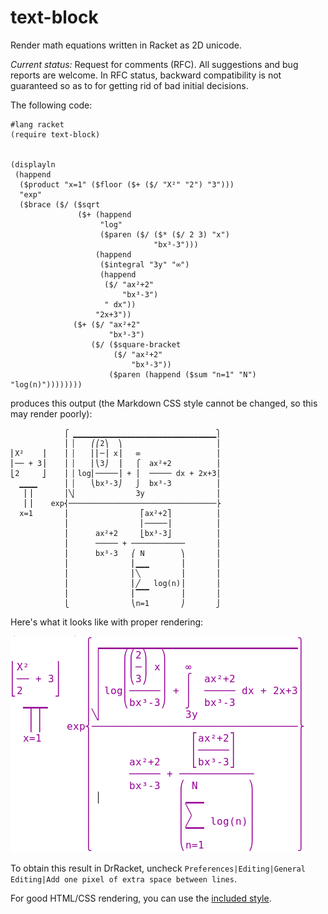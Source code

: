 text-block
==========
Render math equations written in Racket as 2D unicode.

*Current status:* Request for comments (RFC). All suggestions and bug reports are welcome.
In RFC status, backward compatibility is not guaranteed so as to for getting rid of bad initial decisions.

The following code:
```racket
#lang racket
(require text-block)


(displayln
 (happend
  ($product "x=1" ($floor ($+ ($/ "X²" "2") "3")))
  "exp"
  ($brace ($/ ($sqrt
               ($+ (happend
                    "log"
                    ($paren ($/ ($* ($/ 2 3) "x")
                                "bx³-3")))
                   (happend
                    ($integral "3y" "∞")
                    (happend
                     ($/ "ax²+2"
                         "bx³-3")
                     " dx"))
                   "2x+3"))
              ($+ ($/ "ax²+2"
                      "bx³-3")
                  ($/ ($square-bracket
                       ($/ "ax²+2"
                           "bx³-3"))
                      ($paren (happend ($sum "n=1" "N") "log(n)"))))))))

```
produces this output (the Markdown CSS style cannot be changed, so this may render poorly):
```
            ⎧ ▁▁▁▁▁▁▁▁▁▁▁▁▁▁▁▁▁▁▁▁▁▁▁▁▁▁▁▁▁▁▁▁⎫
            ⎪ ▏   ⎛⎛2⎞  ⎞                     ⎪
⎢X²    ⎥    ⎪ ▏   ⎜⎜─⎟ x⎟   ∞                 ⎪
⎢── + 3⎥    ⎪ ▏   ⎜⎝3⎠  ⎟   ⎧  ax²+2          ⎪
⎣2     ⎦    ⎪ ▏log⎜─────⎟ + ⎪  ───── dx + 2x+3⎪
  ▁▁▁▁      ⎪ ▏   ⎝bx³-3⎠   ⎭  bx³-3          ⎪
   ⎜⎟       ⎪╲▏             3y                ⎪
   ⎜⎟    exp⎨─────────────────────────────────⎬
  x=1       ⎪                ⎡ax²+2⎤          ⎪
            ⎪                ⎢─────⎥          ⎪
            ⎪      ax²+2     ⎣bx³-3⎦          ⎪
            ⎪      ───── + ────────────       ⎪
            ⎪      bx³-3   ⎛ N        ⎞       ⎪
            ⎪              ⎜▁▁▁       ⎟       ⎪
            ⎪              ⎜╲         ⎟       ⎪
            ⎪              ⎜╱   log(n)⎟       ⎪
            ⎪              ⎜▔▔▔       ⎟       ⎪
            ⎩              ⎝n=1       ⎠       ⎭
```
Here's what it looks like with proper rendering:

![equation](img/eq-screenshot.png)

To obtain this result in DrRacket, uncheck
`Preferences|Editing|General Editing|Add one pixel of extra space between lines`.
 
For good HTML/CSS rendering, you can use the [included style](example.css).


